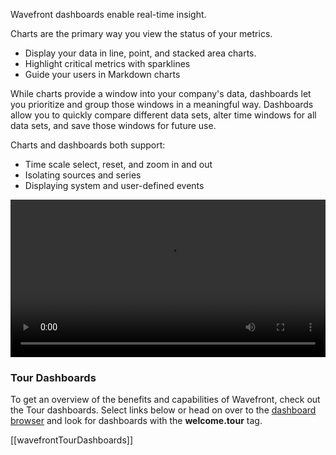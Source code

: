 <div class="container-fluid">
<div class="row">
<p class="lead">Wavefront dashboards enable real-time insight.</p>
</div>
<div class="row">
<div class="col-sm-12 col-md-6">
<p>Charts are the primary way you view the status of your metrics.</p>
<ul>
<li>Display your data in line, point, and stacked area charts.</li>
<li>Highlight critical metrics with sparklines</li>
<li>Guide your users in Markdown charts</li>
</ul>

<p>While charts provide a window into your company's data, dashboards let you prioritize and group those windows in a meaningful way. Dashboards allow you to quickly compare different data sets, alter time windows for all data sets, and save those windows for future use.</p>

<p>Charts and dashboards both support:</p>
<ul>
<li>Time scale select, reset, and zoom in and out</li>
<li>Isolating sources and series</li>
<li>Displaying system and user-defined events</li>
</ul>

</div>
<div class="col-sm-12 col-md-6">
<video width="100%" controls autoplay loop><source src="images/onboarding-dashboards.mp4" type="video/mp4">Your browser does not support HTML5 video.</video>
</div>
</div>
</div>

### Tour Dashboards

To get an overview of the benefits and capabilities of Wavefront, check out the Tour dashboards. Select links below or head on over to the [dashboard browser](/dashboards) and look for dashboards with the **welcome.tour** tag.

[[wavefrontTourDashboards]]
